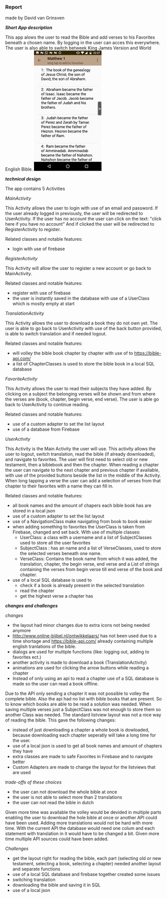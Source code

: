 ### Report ###

made by David van Grinsven


___Short App description___

This app alows the user to read the Bible and add verses to his Favorites beneath a chosen name.
By logging in the user can acces this everywhere. The user is also able to switch betweek King James Version and World English Bible.
  ![screenshot](/doc/screenshot%20(6).png)
  
___technical design___

The app contains 5 Activities

_MainActivity_

This Activity allows the user to login with use of an email and password.
If the user already logged in previously, the user will be redirected to UserActivity.
If the user has no account the user can click on the text:
"click here if you have no account"
And if clicked the user will be redirected to RegisterActivity to register.

Related classes and notable features:

* login with use of firebase

_RegisterActivity_

This Activity will allow the user to register a new account or go back to MainActivity.

Related classes and notable features:

* register with use of firebase
* the user is instantly saved in the database with use of a UserClass which is mostly empty at start


_TranslationActivity_

This Activity allows the user to download a book they do not own yet.
The user is able to go back to UserActivity with use of the back button provided,
is able to switch translation and if needed logout.

Related classes and notable features:

* will volley the bible book chapter by chapter with use of to https://bible-api.com/ 
* a list of ChapterClasses is used to store the bible book in a local SQL database

_FavoriteActivity_

This Activity allows the user to read their subjects they have added.
By clicking on a subject the belonging verses will be shown and from where the verses are (book, chapter, begin verse, end verse).
The user is able go back to UserActivity to continue reading.

Related classes and notable features:

 * use of a custom adapter to set the list layout
 * use of a database from Firebase

_UserActivity_

This Activity is the Main Activity the user will use.
This activity allows the user to logout, switch translation, read the bible (if already downloaded),
and navigate to favorites.
The user will first need to select old or new testament, then a biblebook and then the chapter.
When reading a chapter the user can navigate to the next chapter and previous chapter if available,
with use of the provided buttons beside the list in the middle of the Activity.
When long tapping a verse the user can add a selection of verses from that chapter to their
favorites with a name they can fill in.

Related classes and notable features:

* all book names and the amount of chapers each bible book has are stored in a local json
* use of a custom adapter to set the list layout
* use of a NavigationClass make navigating from book to book easier
* when adding something to favorites the UserClass is taken from Firebase, changed and set back. With use of multiple classes:
    * UserClass: a class with a username and a list of SubjectClasses used to store all the user favorites
    * SubjectClass : has an name and a list of VerseClasses, used to store the selected verses beneath one name.
    * VerseClass: Contains the book name from which it was added, the translation, chapter, the begin verse, end verse and a List of strings containing the verses from begin verse till end verse of the book and chapter.
* use of a local SQL database is used to
    * check if a book is already present in the selected translation
    * read the chapter
    * get the highest verse a chapter has


___changes and challenges___

_changes_

* the layout had minor changes due to extra icons not being needed anymore
* http://www.online-bijbel.nl/ontwikkelaars/ has not been used due to a time shortage and https://bible-api.com/ already containing multiple english tranlations of the bible.
* dialogs are used for multiple functions (like: logging out, adding to favorites ect.)
* another activity is made to download a book (TranslationActivity)
* animations are used for clicking the arrow buttons while reading a chapter
* Instead of only using an api to read a chapter use of a SQL database is made so the user can read a book offline.

Due to the API only sending a chapter it was not possible to volley the complete bible. Also the api had no list with bible books that are present. So to know which books are able to be read a solution was needed. When saving multiple verses just a SubjectClass was not enough to store them so another Class was needed. The standard listview layout was not a nice way of reading the bible. This gave the following changes:

* instead of just downloading a chapter a whole book is dowloaded, because downloading each chapter seperatly will take a long time for the user. 
* use of a local json is used to get all book names and amount of chapters they have
* extra classes are made to safe Favorites in Firebase and to navigate better
* Custom Adapters are made to change the layout for the listviews that are used

_trade-offs of these choices_

* the user can not download the whole bible at once
* the user is not able to select more than 2 translations
* the user can not read the bible in dutch

Given more time was available the volley would be devided in multiple parts enabling the user to download the hole bible at once or another API could have been used. Adding more translations would not be hard with more time. With the current API the database would need one colum and each statement with translation in it would have to be changed a bit. Given more time multiple API sources could have been added.

_Challenges_

* get the layout right for reading the bible, each part (selecting old or new testament, selecting a book, selecting a chapter) needed another layout and separate functions
* use of a local SQL database and firebase together created some issues
* switching translation
* downloading the bible and saving it in SQL
* use of a local json
